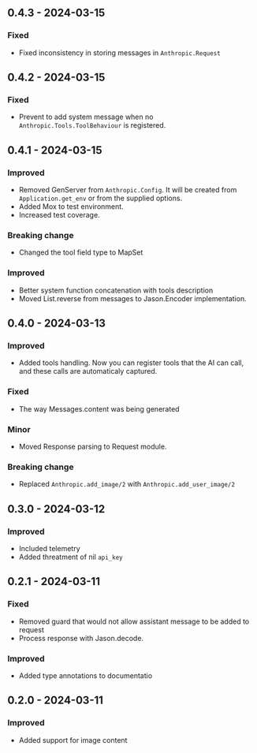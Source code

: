 ## 0.4.3 - 2024-03-15

### Fixed
- Fixed inconsistency in storing messages in `Anthropic.Request` 

## 0.4.2 - 2024-03-15

### Fixed
- Prevent to add system message when no `Anthropic.Tools.ToolBehaviour` is registered.

## 0.4.1 - 2024-03-15

### Improved
- Removed GenServer from `Anthropic.Config`. It will be created from `Application.get_env` or from the supplied options.
- Added Mox to test environment.
- Increased test coverage.

### Breaking change
- Changed the tool field type to MapSet

### Improved
- Better system function concatenation with tools description
- Moved List.reverse from messages to Jason.Encoder implementation.

## 0.4.0 - 2024-03-13

### Improved
- Added tools handling. Now you can register tools that the AI can call, and these calls are automaticaly captured.

### Fixed
- The way Messages.content was being generated

### Minor
- Moved Response parsing to Request module.

### Breaking change
- Replaced `Anthropic.add_image/2` with `Anthropic.add_user_image/2`

## 0.3.0 - 2024-03-12

### Improved
- Included telemetry
- Added threatment of nil `api_key`

## 0.2.1 - 2024-03-11

### Fixed
- Removed guard that would not allow assistant message to be added to request
- Process response with Jason.decode.

### Improved
- Added type annotations to documentatio

## 0.2.0 - 2024-03-11

### Improved
- Added support for image content
